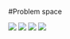 #Problem space
<html>
<img src = 'http://i794.photobucket.com/albums/yy223/histokitch/kitchen/DSC_0023.jpg'>
<img src = 'http://hyperline.com/info/floor/img/outlet-1.jpg'>
<img src = 'http://www.garvinindustries.com/images/itemimages/fbcvss-g-kit.jpg'>
<img src = 'http://upload.wikimedia.org/wikipedia/commons/c/c5/Electrical_outlet_in_floor.jpg'>

</html>
